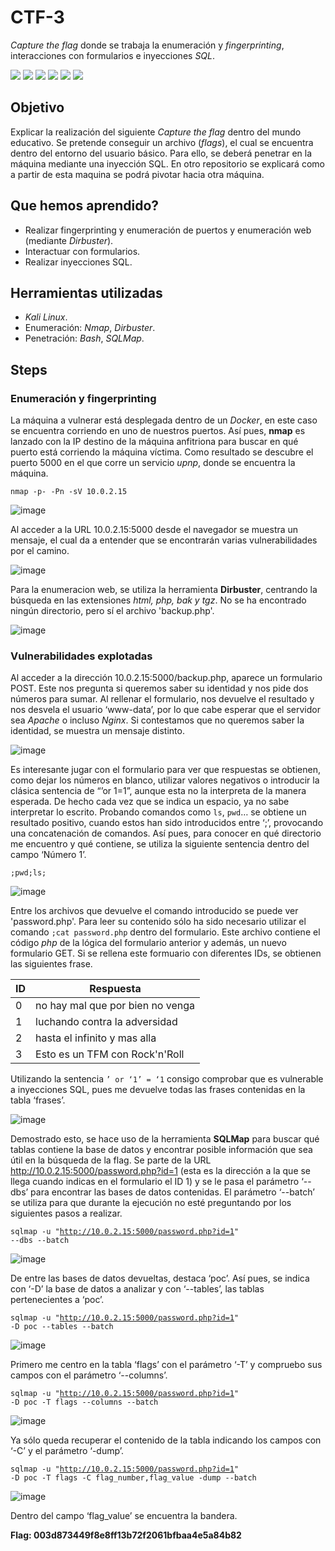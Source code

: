 # CTF-3
*Capture the flag* donde se trabaja la enumeración y *fingerprinting*, interacciones con formularios e inyecciones *SQL*.
<div>
  <img src="https://img.shields.io/badge/-Kali-5e8ca8?style=for-the-badge&logo=kalilinux&logoColor=white" />
  <img src="https://img.shields.io/badge/-Nmap-6933FF?style=for-the-badge&logo=nmap&logoColor=white" />
  <img src="https://img.shields.io/badge/-Dirbuster-005571?style=for-the-badge&logo=dirbuster&logoColor=white" />
  <img src="https://img.shields.io/badge/-Bash-4EAA25?style=for-the-badge&logo=gnubash&logoColor=white" />
  <img src="https://img.shields.io/badge/SQL-FF880F?style=for-the-badge&logo=sql&logoColor=white" />
  <img src="https://img.shields.io/badge/SQLmap-2379F4?style=for-the-badge&logo=sqlmap&logoColor=white" />
</div>

## Objetivo

Explicar la realización del siguiente _Capture the flag_ dentro del mundo educativo. Se pretende conseguir un archivo (_flags_), el cual se encuentra dentro del entorno del usuario básico. Para ello, se deberá penetrar en la máquina mediante una inyección SQL. En otro repositorio se explicará como a partir de esta maquina se podrá pivotar hacia otra máquina.

## Que hemos aprendido?

- Realizar fingerprinting y enumeración de puertos y enumeración web (mediante *Dirbuster*).
- Interactuar con formularios.
- Realizar inyecciones SQL.

## Herramientas utilizadas

- *Kali Linux*.
- Enumeración: *Nmap*, *Dirbuster*.
- Penetración: *Bash*, *SQLMap*. 

## Steps

### Enumeración y fingerprinting

La máquina a vulnerar está desplegada dentro de un *Docker*, en este caso se encuentra corriendo en uno de nuestros puertos. Así pues, **nmap** es lanzado con la IP destino de la máquina anfitriona para buscar en qué puerto está corriendo la máquina víctima. Como resultado se descubre el puerto 5000 en el que corre un servicio *upnp*, donde se encuentra la máquina.

<code>nmap -p- -Pn -sV 10.0.2.15</code>

![image](https://github.com/user-attachments/assets/614d71a1-2cb7-416e-b7f6-879e8eef422a)

Al acceder a la URL 10.0.2.15:5000 desde el navegador se muestra un mensaje, el cual da a entender que se encontrarán varias vulnerabilidades por el camino.

![image](https://github.com/user-attachments/assets/14705a54-0122-4f9b-a335-591be1bc76d4)

Para la enumeracion web, se utiliza la herramienta **Dirbuster**, centrando la búsqueda en las extensiones *html, php, bak y tgz*. No se ha encontrado ningún directorio, pero sí el archivo 'backup.php'.

![image](https://github.com/user-attachments/assets/cd8a7014-face-46af-b355-05ad18ae3398)


### Vulnerabilidades explotadas

Al acceder a la dirección 10.0.2.15:5000/backup.php, aparece un formulario POST. Este nos pregunta si queremos saber su identidad y nos pide dos números para sumar. Al rellenar el formulario, nos devuelve el resultado y nos desvela el usuario ‘www-data’, por lo que cabe esperar que el servidor sea *Apache* o incluso *Nginx*. Si contestamos que no queremos saber la identidad, se muestra un mensaje distinto.

![image](https://github.com/user-attachments/assets/1698f1fc-7adf-4fa3-8a44-0e847bd90ea1)

Es interesante jugar con el formulario para ver que respuestas se obtienen, como dejar los números en blanco, utilizar valores negativos o introducir la clásica sentencia de “’or 1=1”, aunque esta no la interpreta de la manera esperada. De hecho cada vez que se indica un espacio, ya no sabe interpretar lo escrito. Probando comandos como <code>ls</code>, <code>pwd</code>… se obtiene un resultado positivo, cuando estos han sido introducidos entre ‘;’, provocando una concatenación de comandos. Así pues, para conocer en qué directorio me encuentro y qué contiene, se utiliza la siguiente sentencia dentro del campo ‘Número 1’.

<code>;pwd;ls;</code>

![image](https://github.com/user-attachments/assets/b5bbc945-8dff-4822-9160-d3baa35a00e3)

Entre los archivos que devuelve el comando introducido se puede ver 'password.php'. Para leer su contenido sólo ha sido necesario utilizar el comando <code>;cat password.php</code> dentro del formulario. Este archivo contiene el código *php* de la lógica del formulario anterior y además, un nuevo formulario GET. Si se rellena este formuario con diferentes IDs, se obtienen las siguientes frase.

|ID|Respuesta|
|--|---------|
|0 |no hay mal que por bien no venga|
|1 |luchando contra la adversidad|
|2 |hasta el infinito y mas alla|
|3 |Esto es un TFM con Rock'n'Roll|

Utilizando la sentencia <code>’ or ‘1’ = ‘1</code> consigo comprobar que es vulnerable a inyecciones SQL, pues me devuelve todas las frases contenidas en la tabla ‘frases’.

![image](https://github.com/user-attachments/assets/409b3355-1c53-4ac5-b877-bbde24a2740a)

Demostrado esto, se hace uso de la herramienta **SQLMap** para buscar qué tablas contiene la base de datos y encontrar posible información que sea útil en la búsqueda de la flag.
Se parte de la URL http://10.0.2.15:5000/password.php?id=1 (esta es la dirección a la que se llega cuando indicas en el formulario el ID 1) y se le pasa el parámetro ‘--dbs’ para encontrar las bases de datos contenidas. El parámetro ‘--batch’ se utiliza para que durante la ejecución no esté preguntando por los siguientes pasos a realizar.

<code>sqlmap -u "http://10.0.2.15:5000/password.php?id=1" --dbs --batch</code>

![image](https://github.com/user-attachments/assets/a2896bec-aa3f-4bb7-b88e-7a5b77bcb62d)

De entre las bases de datos devueltas, destaca ‘poc’. Así pues, se indica con ‘-D’ la base de datos a analizar y con ‘--tables’, las tablas pertenecientes a ‘poc’.

<code>sqlmap -u "http://10.0.2.15:5000/password.php?id=1" -D poc --tables --batch</code>

![image](https://github.com/user-attachments/assets/c14f5665-5158-4c59-97e5-473e5239933d)

Primero me centro en la tabla ‘flags’ con el parámetro ‘-T’ y compruebo sus campos con el parámetro ‘--columns’.

<code>sqlmap -u "http://10.0.2.15:5000/password.php?id=1" -D poc -T flags --columns --batch</code>

![image](https://github.com/user-attachments/assets/51a5a702-d35c-4c18-99af-ade32ed000c3)

Ya sólo queda recuperar el contenido de la tabla indicando los campos con ‘-C’ y el parámetro ‘-dump’.

<code>sqlmap -u "http://10.0.2.15:5000/password.php?id=1" -D poc -T flags -C flag_number,flag_value -dump --batch</code>

![image](https://github.com/user-attachments/assets/372113d8-4b27-42fb-8442-f82d53b7b273)

Dentro del campo ‘flag_value’ se encuentra la bandera.

**Flag: 003d873449f8e8ff13b72f2061bfbaa4e5a84b82**
